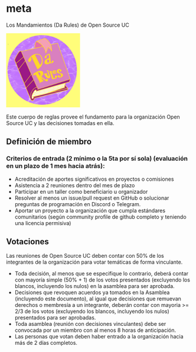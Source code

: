 # meta
Los Mandamientos (Da Rules) de Open Source UC
>
<img src="https://github.com/open-source-uc/meta/blob/main/darules.jpg?raw=true" height="200px">

Este cuerpo de reglas provee el fundamento para la organización Open Source UC y las decisiones tomadas en ella.

## Definición de miembro

### Criterios de entrada (2 mínimo o la 5ta por sí sola) (evaluación en un plazo de 1 mes hacia atrás):
- Acreditación de aportes significativos en proyectos o comisiones
- Asistencia a 2 reuniones dentro del mes de plazo
- Participar en un taller como beneficiario u organizador
- Resolver al menos un issue/pull request en GitHub o solucionar preguntas de programación en Discord o Telegram.
- Aportar un proyecto a la organización que cumpla estándares comunitarios (según community profile de github completo y teniendo una licencia permisiva)

## Votaciones
Las reuniones de Open Source UC deben contar con 50% de los integrantes de la organización para votar temáticas de forma vinculante.

- Toda decisión, al menos que se especifique lo contrario, deberá contar con mayoría simple (50% + 1) de los votos presentados (excluyendo los blancos, incluyendo los nulos) en la asamblea para ser aprobada.
- Decisiones que revoquen acuerdos ya tomados en la Asamblea (incluyendo este documento), al igual que decisiones que remuevan derechos o membresía a un integrante, deberán contar con mayoria >= 2/3 de los votos (excluyendo los blancos, incluyendo los nulos) presentados para ser aprobadas.
- Toda asamblea (reunión con decisiones vinculantes) debe ser convocada por un miembro con al menos 8 horas de anticipación.
- Las personas que votan deben haber entrado a la organización hacia más de 2 días completos.
